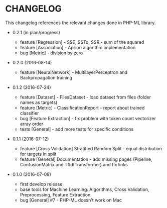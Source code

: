 CHANGELOG
=========

This changelog references the relevant changes done in PHP-ML library.

* 0.2.1 (in plan/progress)
    * feature [Regression] - SSE, SSTo, SSR  - sum of the squared
    * feature [Association] - Apriori algorithm implementation
    * bug [Metric] - division by zero

* 0.2.0 (2016-08-14)
    * feature [NeuralNetwork] - MultilayerPerceptron and Backpropagation training 

* 0.1.2 (2016-07-24)
    * feature [Dataset] - FilesDataset - load dataset from files (folder names as targets)
    * feature [Metric] - ClassificationReport - report about trained classifier
    * bug [Feature Extraction] - fix problem with token count vectorizer array order
    * tests [General] - add more tests for specific conditions

* 0.1.1 (2016-07-12)
    * feature [Cross Validation] Stratified Random Split - equal distribution for targets in split
    * feature [General] Documentation - add missing pages (Pipeline, ConfusionMatrix and TfIdfTransformer) and fix links 

* 0.1.0 (2016-07-08)
    * first develop release
    * base tools for Machine Learning: Algorithms, Cross Validation, Preprocessing, Feature Extraction
    * bug [General] #7 - PHP-ML doesn't work on Mac
